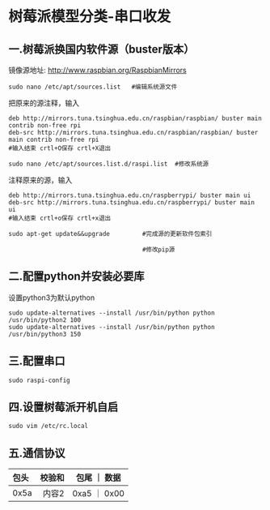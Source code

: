 # 树莓派模型分类-串口收发


## 一.树莓派换国内软件源（buster版本）
镜像源地址: http://www.raspbian.org/RaspbianMirrors
```
sudo nano /etc/apt/sources.list   #编辑系统源文件
```

把原来的源注释，输入
```
deb http://mirrors.tuna.tsinghua.edu.cn/raspbian/raspbian/ buster main contrib non-free rpi
deb-src http://mirrors.tuna.tsinghua.edu.cn/raspbian/raspbian/ buster main contrib non-free rpi
#输入结束 crtl+O保存 crtl+X退出
```

```
sudo nano /etc/apt/sources.list.d/raspi.list  #修改系统源
```

注释原来的源，输入
```
deb http://mirrors.tuna.tsinghua.edu.cn/raspberrypi/ buster main ui
deb-src http://mirrors.tuna.tsinghua.edu.cn/raspberrypi/ buster main ui
#输入结束 crtl+o保存 crtl+x退出
```

```
sudo apt-get update&&upgrade         #完成源的更新软件包索引
```

```
                                     #修改pip源
```

## 二.配置python并安装必要库
设置python3为默认python
```
sudo update-alternatives --install /usr/bin/python python /usr/bin/python2 100
sudo update-alternatives --install /usr/bin/python python /usr/bin/python3 150
 ```

## 三.配置串口
```
sudo raspi-config
```

## 四.设置树莓派开机自启
```
sudo vim /etc/rc.local
```

## 五.通信协议
包头    |  校验和   |  包尾 ｜ 数据
:-----  |-------: |:-----:
0x5a    | 内容2    |  0xa5 ｜ 0x00

